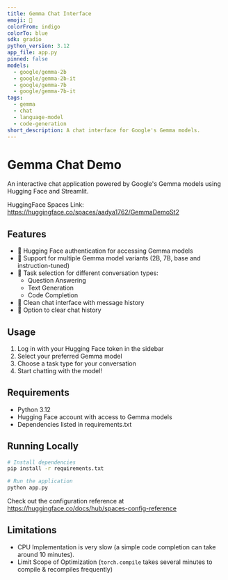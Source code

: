 ```yaml
---
title: Gemma Chat Interface
emoji: 🤖
colorFrom: indigo
colorTo: blue
sdk: gradio
python_version: 3.12
app_file: app.py
pinned: false
models:
  - google/gemma-2b
  - google/gemma-2b-it
  - google/gemma-7b
  - google/gemma-7b-it
tags:
  - gemma
  - chat
  - language-model
  - code-generation
short_description: A chat interface for Google's Gemma models.
---
```


# Gemma Chat Demo

An interactive chat application powered by Google's Gemma models using Hugging Face and Streamlit.

HuggingFace Spaces Link: https://huggingface.co/spaces/aadya1762/GemmaDemoSt2

## Features

- 🔐 Hugging Face authentication for accessing Gemma models
- 🤖 Support for multiple Gemma model variants (2B, 7B, base and instruction-tuned)
- 🔄 Task selection for different conversation types:
  - Question Answering
  - Text Generation
  - Code Completion
- 💬 Clean chat interface with message history
- 🧹 Option to clear chat history

## Usage

1. Log in with your Hugging Face token in the sidebar
2. Select your preferred Gemma model
3. Choose a task type for your conversation
4. Start chatting with the model!

## Requirements

- Python 3.12
- Hugging Face account with access to Gemma models
- Dependencies listed in requirements.txt

## Running Locally

```bash
# Install dependencies
pip install -r requirements.txt

# Run the application
python app.py
```

Check out the configuration reference at https://huggingface.co/docs/hub/spaces-config-reference

## Limitations
- CPU Implementation is very slow (a simple code completion can take around 10 minutes).
- Limit Scope of Optimization (`torch.compile` takes several minutes to compile & recompiles frequently)
